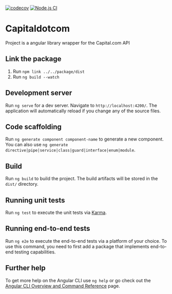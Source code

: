 [![codecov](https://codecov.io/gh/ferdiesletering/capitaldotcom/branch/main/graph/badge.svg?token=ONDWM6LX9H)](https://codecov.io/gh/ferdiesletering/capitaldotcom)
[![Node.js CI](https://github.com/ferdiesletering/capitaldotcom/actions/workflows/node.js.yml/badge.svg?branch=main)](https://github.com/ferdiesletering/capitaldotcom/actions/workflows/node.js.yml)

# Capitaldotcom

Project is a angular library wrapper for the Capital.com API

## Link the package
1. Run `npm link ../../package/dist`
2. Run `ng build --watch`

## Development server

Run `ng serve` for a dev server. Navigate to `http://localhost:4200/`. The application will automatically reload if you change any of the source files.

## Code scaffolding

Run `ng generate component component-name` to generate a new component. You can also use `ng generate directive|pipe|service|class|guard|interface|enum|module`.

## Build

Run `ng build` to build the project. The build artifacts will be stored in the `dist/` directory.

## Running unit tests

Run `ng test` to execute the unit tests via [Karma](https://karma-runner.github.io).

## Running end-to-end tests

Run `ng e2e` to execute the end-to-end tests via a platform of your choice. To use this command, you need to first add a package that implements end-to-end testing capabilities.

## Further help

To get more help on the Angular CLI use `ng help` or go check out the [Angular CLI Overview and Command Reference](https://angular.io/cli) page.


